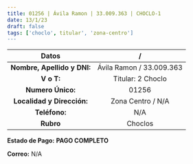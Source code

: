 ```yaml
---
title: 01256 | Ávila Ramon | 33.009.363 | CHOCLO-1
date: 13/1/23
draft: false
tags: ['choclo', titular', 'zona-centro']
---
```


|          **Datos**          |             /            |
|:---------------------------:|:------------------------:|
| **Nombre, Apellido y DNI:** | Ávila Ramon / 33.009.363 |
|          **V o T:**         |     Titular: 2 Choclo    |
|      **Numero Único:**      |           01256          |
|  **Localidad y Dirección:** |     Zona Centro / N/A    |
|        **Teléfono:**        |            N/A           |
|          **Rubro**          |          Choclos         |

**Estado de Pago:** **PAGO COMPLETO**

**Correo:** N/A
